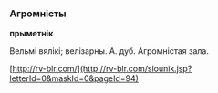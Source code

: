 ### Агромністы
**прыметнік**

Вельмі вялікі; велізарны. А. дуб. Агромністая зала.

<a rel="author">[http://rv-blr.com/](http://rv-blr.com/slounik.jsp?letterId=0&maskId=0&pageId=94)</a>
